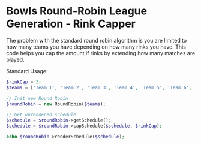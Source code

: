 # Bowls Round-Robin League Generation - Rink Capper
The problem with the standard round robin algorithm is you are limited to how many teams you have depending on how many rinks you have. 
This code helps you cap the amount if rinks by extending how many matches are played.

Standard Usage: 
```php
$rinkCap = 3;
$teams = ['Team 1', 'Team 2', 'Team 3', 'Team 4', 'Team 5', 'Team 6', 'Team 7', 'Team 8'];

// Init new Round Robin
$roundRobin = new RoundRobin($teams);

// Get unrendered schedule
$schedule = $roundRobin->getSchedule();
$schedule = $roundRobin->capSchedule($schedule, $rinkCap);

echo $roundRobin->renderSchedule($schedule);
```


